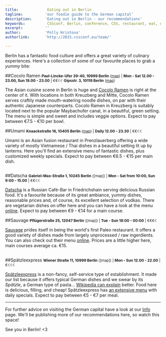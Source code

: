 ```yaml
---
title:             Eating out in Berlin
tagline:          'our foodie guide to the German capital'
description:      'Eating out in Berlin - our recommendations'
keywords:          CSSconf, Berlin, conference, CSS, restaurant, eat, out, delicious, food
excerpt:          ''
author:           'Polly Hristova'
authorlink:       'http://2015.cssconf.eu/team/'

---
```


Berlin has a fantastic food culture and offers a great variety of culinary experiences. Here's a collection of some of our favourite places to grab a *yummy* bite:

##Cocolo Ramen
<span style="font-size:.85em;">**Paul-Lincke-Ufer 39-40, 10999 Berlin** ([map](https://goo.gl/maps/IGhcu)) | **Mon - Sat 12.00 - 23.00, Sun 18.00 - 23.00** | €€<span style="color:grey">€€</span>
**Gipsstr. 3, 10119 Berlin** ([map](https://goo.gl/maps/w0XJr))</span>

The Asian cuisine scene in Berlin is huge and [Cocolo Ramen](https://www.facebook.com/pages/Cocolo-Ramen-X-Berg/480234328730559) is right at the center of it. With locations in both Kreuzberg and Mitte, Cocolo Ramen serves craftily made mouth-watering noodle dishes, on par with their authentic Japanese counterparts. Cocolo Ramen in Kreuzberg is suitably located next to the popular Maybachufer canal, in a beautiful, green setting. The menu is simple and sweet and includes veggie options. Expect to pay between €7.5 - €10 per bowl.

##Umami
<span style="font-size:.85em;">**Knaackstraße 16, 10405 Berlin** ([map](https://goo.gl/maps/XsGRa)) | **Daily 12.00 - 23.30** | €€<span style="color:grey">€€</span></span>

Umami is an Asian fusion restaurant in Prenzlauerberg offering a wide variety of mostly Vietnamese / Thai dishes in a beautiful setting lit up by lanterns. Here you'll find an extensive menu of fantastic dishes, plus customized weekly specials. Expect to pay between €6.5 - €15 per main dish.

##

##Datscha
<span style="font-size:.85em;">**Gabriel-Max-Straße 1, 10245 Berlin** ([map]) | **Mon - Sat from 10:00, Sun 9:00 - 15.00** | €€<span style="color:grey">€€</span></span>

[Datscha](http://cafe-datscha.de/) is a Russian Café-Bar in Friedrichshain serving delicious Russian food. It's a favourite because of its great ambiance, yummy dishes, reasonable prices and, of course, its excellent selection of vodkas. There are vegetarian dishes on offer here and you can have a look at the menu [online]((http://cafe-datscha.de/speisekarte.html)). Expect to pay between €9 - €14 for a main course.

##Sauvage
<span style="font-size:.85em;">**Pflügerstraße 25, 12047 Berlin** ([map]) | **Tue - Sun 18:00 - 00:00** | €€€<span style="color:grey">€</span></span>

[Sauvage](http://sauvageberlin.com/en/) prides itself in being the world's first Paleo restaurant. It offers a good variety of dishes made from largely unprocessed / raw ingerdients. You can also check out their menu [online](http://cafe-datscha.de/speisekarte.html). Prices are a little higher here, main courses average ca. €15.

##

##Spätzleexpress
<span style="font-size:.85em;">**Wiener Straße 11, 10999 Berlin** ([map]) | **Mon - Sun 12.00 - 22.00** | €<span style="color:grey">€€€</span></span>

[Spätzleexpress](http://www.spaetzleexpress.de/) is a non-fancy, self-service type of establishment. It made our list because it offers typical German dishes and we swear by its *Spätzle*, a German type of pasta... [Wikipedia can explain](https://en.wikipedia.org/wiki/Sp%C3%A4tzle) better. Food here is delicious, filling, and cheap! Spätzleexpress has [an extensive menu](http://www.spaetzleexpress.de/en/food/) with daily specials. Expect to pay between €5 - €7 per meal.

<hr>

For further advice on visiting the German capital have a look at our [Info](http://2015.cssconf.eu/info/) page. We'll be publishing more of our recommendations here, so watch this space!

See you in Berlin! <3
